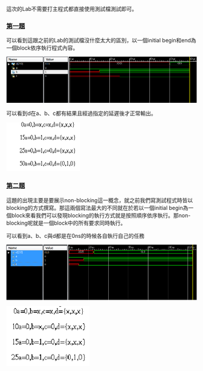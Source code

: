 這次的Lab不需要打主程式都直接使用測試檔測試即可。
### [第一題](https://github.com/stormteeth/verilog-/blob/main/Lab%204/test_1.v)
可以看到這跟之前的Lab的測試檔沒什麼太大的區別，以一個initial begin和end為一個block依序執行程式內容。

![](result/Lab4-1.png)

可以看到d在a、b、c都有結果且經過指定的延遲後才正常輸出。

![](result/Lab4-2.png)

### [第二題](https://github.com/stormteeth/verilog-/blob/main/Lab%204/test_2.v)
這題的出現主要是要展示non-blocking這一概念，就之前我們寫測試程式時皆以blocking的方式撰寫。那這兩個寫法最大的不同就在於若以一個initial begin為一個block來看我們可以發現blocking的執行方式就是按照順序依序執行。那non-blocking呢就是一個block中的所有要求同時執行。

可以看到a、b、c與d都是在0ns的時候各自執行自己的任務

![](result/Lab4-3.png)

![](result/Lab4-4.png)
